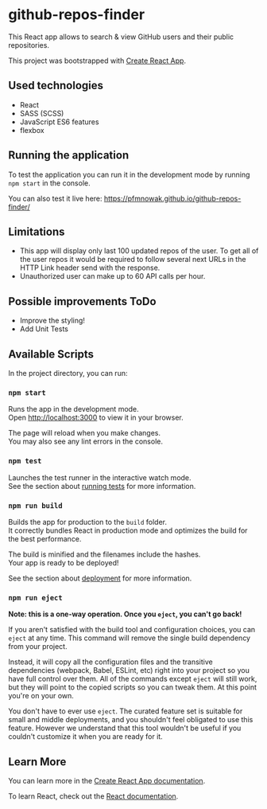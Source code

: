 # github-repos-finder

This React app allows to search & view GitHub users and their public repositories.

This project was bootstrapped with [Create React App](https://github.com/facebook/create-react-app).

## Used technologies

- React
- SASS (SCSS)
- JavaScript ES6 features
- flexbox

## Running the application

To test the application you can run it in the development mode by running `npm start` in the console.

You can also test it live here: https://pfmnowak.github.io/github-repos-finder/

## Limitations

- This app will display only last 100 updated repos of the user.
  To get all of the user repos it would be required to follow several next URLs in the HTTP Link header send with the response.
- Unauthorized user can make up to 60 API calls per hour.

## Possible improvements ToDo

- Improve the styling!
- Add Unit Tests

## Available Scripts

In the project directory, you can run:

### `npm start`

Runs the app in the development mode.\
Open [http://localhost:3000](http://localhost:3000) to view it in your browser.

The page will reload when you make changes.\
You may also see any lint errors in the console.

### `npm test`

Launches the test runner in the interactive watch mode.\
See the section about [running tests](https://facebook.github.io/create-react-app/docs/running-tests) for more information.

### `npm run build`

Builds the app for production to the `build` folder.\
It correctly bundles React in production mode and optimizes the build for the best performance.

The build is minified and the filenames include the hashes.\
Your app is ready to be deployed!

See the section about [deployment](https://facebook.github.io/create-react-app/docs/deployment) for more information.

### `npm run eject`

**Note: this is a one-way operation. Once you `eject`, you can't go back!**

If you aren't satisfied with the build tool and configuration choices, you can `eject` at any time. This command will remove the single build dependency from your project.

Instead, it will copy all the configuration files and the transitive dependencies (webpack, Babel, ESLint, etc) right into your project so you have full control over them. All of the commands except `eject` will still work, but they will point to the copied scripts so you can tweak them. At this point you're on your own.

You don't have to ever use `eject`. The curated feature set is suitable for small and middle deployments, and you shouldn't feel obligated to use this feature. However we understand that this tool wouldn't be useful if you couldn't customize it when you are ready for it.

## Learn More

You can learn more in the [Create React App documentation](https://facebook.github.io/create-react-app/docs/getting-started).

To learn React, check out the [React documentation](https://reactjs.org/).

